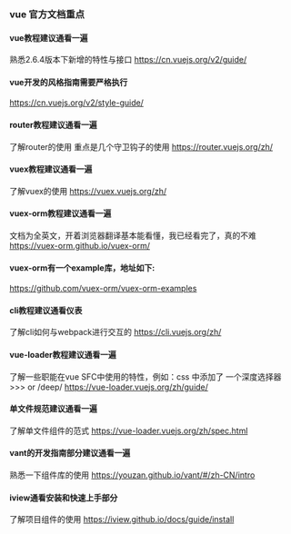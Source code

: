 ### vue 官方文档重点
#### vue教程建议通看一遍
熟悉2.6.4版本下新增的特性与接口
https://cn.vuejs.org/v2/guide/

#### vue开发的风格指南需要严格执行
https://cn.vuejs.org/v2/style-guide/

#### router教程建议通看一遍
了解router的使用
重点是几个守卫钩子的使用
https://router.vuejs.org/zh/

#### vuex教程建议通看一遍
了解vuex的使用
https://vuex.vuejs.org/zh/

#### vuex-orm教程建议通看一遍
文档为全英文，开着浏览器翻译基本能看懂，我已经看完了，真的不难
https://vuex-orm.github.io/vuex-orm/

#### vuex-orm有一个example库，地址如下:
https://github.com/vuex-orm/vuex-orm-examples

#### cli教程建议通看仪表
了解cli如何与webpack进行交互的
https://cli.vuejs.org/zh/

#### vue-loader教程建议通看一遍
了解一些职能在vue SFC中使用的特性，例如：css 中添加了 一个深度选择器 >>> or /deep/
https://vue-loader.vuejs.org/zh/guide/

#### 单文件规范建议通看一遍
了解单文件组件的范式
https://vue-loader.vuejs.org/zh/spec.html

#### vant的开发指南部分建议通看一遍
熟悉一下组件库的使用
https://youzan.github.io/vant/#/zh-CN/intro

#### iview通看安装和快速上手部分
了解项目组件的使用
https://iview.github.io/docs/guide/install